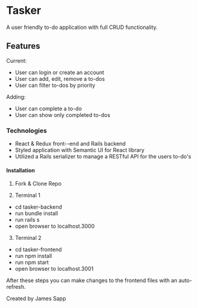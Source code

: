 # Tasker

A user friendly to-do application with full CRUD functionality.

## Features

Current:
- User can login or create an account
- User can add, edit, remove a to-dos
- User can filter to-dos by priority

Adding:
- User can complete a to-do
- User can show only completed to-dos

### Technologies

- React & Redux front--end and Rails backend
- Styled application with Semantic UI for React library
- Utilized a Rails serializer to manage a RESTful API for the users to-do's

#### Installation 

1) Fork & Clone Repo

2) Terminal 1
- cd tasker-backend
- run bundle install
- run rails s
- open browser to localhost.3000

3) Terminal 2
- cd tasker-frontend
- run npm install
- run npm start
- open browser to localhost.3001

After these steps you can make changes to the frontend files with an auto-refresh.




Created by James Sapp

